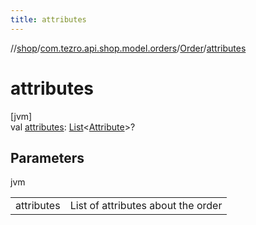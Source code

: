 ```yaml
---
title: attributes
---
```

//[shop](../../../index.html)/[com.tezro.api.shop.model.orders](../index.html)/[Order](index.html)/[attributes](attributes.html)



# attributes



[jvm]\
val [attributes](attributes.html): [List](https://kotlinlang.org/api/latest/jvm/stdlib/kotlin.collections/-list/index.html)&lt;[Attribute](../../com.tezro.api.shop.model.common/-attribute/index.html)&gt;?



## Parameters


jvm

| | |
|---|---|
| attributes | List of attributes about the order |




